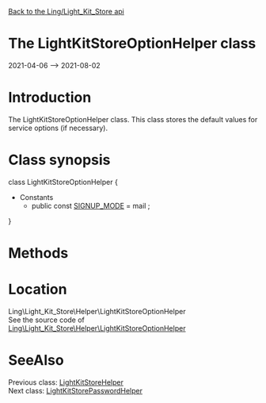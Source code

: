 [Back to the Ling/Light_Kit_Store api](https://github.com/lingtalfi/Light_Kit_Store/blob/master/doc/api/Ling/Light_Kit_Store.md)



The LightKitStoreOptionHelper class
================
2021-04-06 --> 2021-08-02






Introduction
============

The LightKitStoreOptionHelper class.
This class stores the default values for service options (if necessary).



Class synopsis
==============


class <span class="pl-k">LightKitStoreOptionHelper</span>  {

- Constants
    - public const [SIGNUP_MODE](#constant-SIGNUP_MODE) = mail ;

}






Methods
==============






Location
=============
Ling\Light_Kit_Store\Helper\LightKitStoreOptionHelper<br>
See the source code of [Ling\Light_Kit_Store\Helper\LightKitStoreOptionHelper](https://github.com/lingtalfi/Light_Kit_Store/blob/master/Helper/LightKitStoreOptionHelper.php)



SeeAlso
==============
Previous class: [LightKitStoreHelper](https://github.com/lingtalfi/Light_Kit_Store/blob/master/doc/api/Ling/Light_Kit_Store/Helper/LightKitStoreHelper.md)<br>Next class: [LightKitStorePasswordHelper](https://github.com/lingtalfi/Light_Kit_Store/blob/master/doc/api/Ling/Light_Kit_Store/Helper/LightKitStorePasswordHelper.md)<br>
